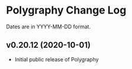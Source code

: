 # Polygraphy Change Log

Dates are in YYYY-MM-DD format.

## v0.20.12 (2020-10-01)
- Initial public release of Polygraphy

